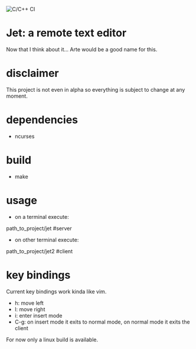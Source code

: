 ![C/C++ CI](https://github.com/jmtomas/jet/workflows/C/C++%20CI/badge.svg)

Jet: a remote text editor
==================
Now that I think about it... Arte would be a good name for this.

# disclaimer
This project is not even in alpha so everything is subject to change at any moment.

# dependencies
- ncurses

# build
- make

# usage

- on a terminal execute:

path_to_project/jet #server

- on other terminal execute:

path_to_project/jet2 #client

# key bindings
Current key bindings work kinda like vim.

- h: move left
- l: move right
- i: enter insert mode
- C-g: on insert mode it exits to normal mode, on normal mode it exits the client

For now only a linux build is available.
